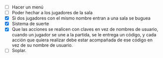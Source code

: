 - [ ] Hacer un menú
- [ ] Poder hechar a los jugadores de la sala
- [x] Si dos jugadores con el mismo nombre entran a una sala se buguea
- [x] Sistema de suerte
- [x] Que las acciones se realicen con claves en vez de nombres de usuario, cuando un jugador se une a la partida, se le entrega un código, y cada acción que quiera realizar debe estar acompañada de ese código en vez de su nombre de usuario.
- [ ] Soplar.